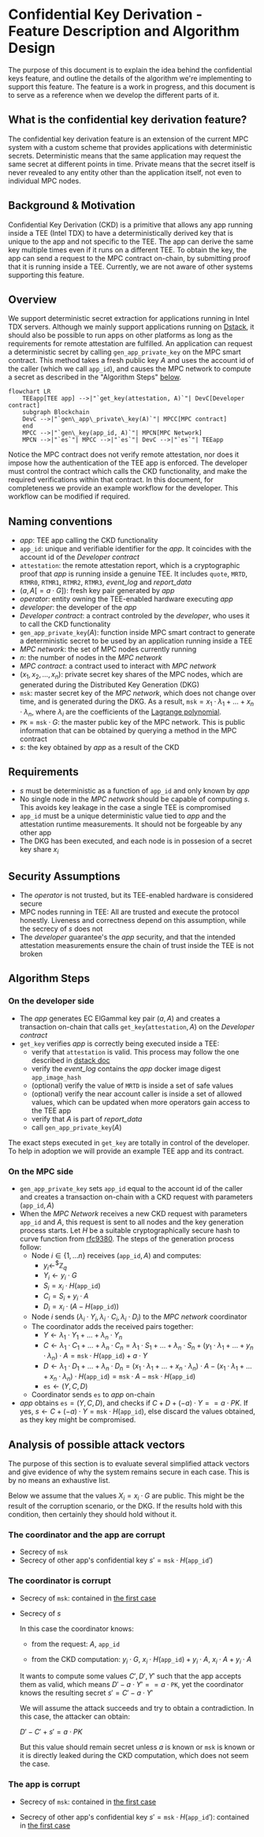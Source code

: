 # Confidential Key Derivation - Feature Description and Algorithm Design

The purpose of this document is to explain the idea behind the confidential keys
feature, and outline the details of the algorithm we're implementing to support
this feature. The feature is a work in progress, and this document is to serve
as a reference when we develop the different parts of it.

## What is the confidential key derivation feature?

The confidential key derivation feature is an extension of the current MPC
system with a custom scheme that provides applications with
deterministic secrets. Deterministic means that the same
application may request the same secret at different points in time. Private
means that the secret itself is never revealed to any entity other than the
application itself, not even to individual MPC nodes.

## Background & Motivation

Confidential Key Derivation (CKD) is a primitive that allows any app running
inside a TEE (Intel TDX) to have a deterministically derived key that is unique
to the app and not specific to the TEE. The app can derive the same key multiple
times even if it runs on a different TEE. To obtain the key, the app can send a
request to the MPC contract on-chain, by submitting proof that it is running
inside a TEE. Currently, we are not aware of other systems supporting this
feature.

## Overview

We support deterministic secret extraction for applications running in Intel TDX
servers. Although we mainly support applications running on
[Dstack](https://github.com/Dstack-TEE/dstack), it should also be possible to
run apps on other platforms as long as the requirements for remote attestation
are fulfilled. An application can request a deterministic secret by calling
$`\texttt{gen\_app\_private\_key}`$ on the MPC smart contract. This method takes
a fresh public key $A$ and uses the account id of the caller (which we call
$`\texttt{app\_id}`$), and causes the MPC network to compute a secret as
described in the "Algorithm Steps" [below](#algorithm-steps).

```mermaid
flowchart LR
    TEEapp[TEE app] -->|"`get_key(attestation, A)`"| DevC[Developer contract]
    subgraph Blockchain
    DevC -->|"`gen\_app\_private\_key(A)`"| MPCC[MPC contract]
    end
    MPCC -->|"`gen\_key(app_id, A)`"| MPCN[MPC Network]
    MPCN -->|"`es`"| MPCC -->|"`es`"| DevC -->|"`es`"| TEEapp

```

Notice the MPC contract does not verify remote attestation, nor does it impose
how the authentication of the TEE app is enforced. The developer must control
the contract which calls the CKD functionality, and make the required
verifications within that contract. In this document, for completeness we
provide an example workflow for the developer. This workflow can be modified if
required.

## Naming conventions

- *app*: TEE app calling the CKD functionality
- $`\texttt{app\_id}`$: unique and verifiable identifier for the *app*. It
  coincides with the account id of the *Developer contract*
- $`\texttt{attestation}`$: the remote attestation report, which is a
cryptographic proof that *app* is running inside a genuine TEE. It includes
$\texttt{quote}$, $\texttt{MRTD}$, $\texttt{RTMR0}$, $\texttt{RTMR1}$,
$\texttt{RTMR2}$, $\texttt{RTMR3}$, *event_log* and *report_data*
- $`(a,A[=a \cdot G])`$: fresh key pair generated by *app*
- *operator*: entity owning the TEE-enabled hardware executing *app*
- *developer*: the developer of the *app*
- *Developer contract*: a contract controled by the *developer*, who uses it to
  call the CKD functionality
- $`\texttt{gen\_app\_private\_key}(A)`$: function inside MPC smart contract to
  generate a deterministic secret to be used by an application running inside a
  TEE
- *MPC network*: the set of MPC nodes currently running
- $n$: the number of nodes in the *MPC network*
- *MPC contract*: a contract used to interact with *MPC network*
- $`(x_1, x_2, \ldots, x_n)`$: private secret key shares of the MPC nodes, which
  are generated during the Distributed Key Generation (DKG)
- $`\texttt{msk}`$: master secret key of the *MPC network*, which does not
  change over time, and is generated during the DKG. As a result, $`\texttt{msk} = x_1 \cdot λ_1 + \ldots + x_n
  \cdot λ_n`$, where $λ_i$ are
  the coefficients of the
  [Lagrange polynomial](https://en.wikipedia.org/wiki/Lagrange_polynomial).
- $`\texttt{PK} = \texttt{msk} \cdot G`$: the master public key of the MPC
  network. This is public information that can be obtained by querying a method
  in the MPC contract
- $`s`$: the key obtained by *app* as a result of the CKD

## Requirements

- $`s`$ must be deterministic as a function of $`\texttt{app\_id}`$ and only
  known by *app*
- No single node in the *MPC network* should be capable of computing $`s`$. This
avoids key leakage in the case a single TEE is compromised
- $`\texttt{app\_id}`$ must be a unique deterministic value tied to *app* and
the attestation runtime measurements. It should not be forgeable by any other
app
- The DKG has been executed, and each node is in possesion of a secret key share
  $x_i$

## Security Assumptions

- The *operator* is not trusted, but its TEE-enabled hardware is considered
  secure
- MPC nodes running in TEE: All are trusted and execute the protocol honestly.
Liveness and correctness depend on this assumption, while the secrecy of $`s`$
does not
- The *developer* guarantee's the *app* security, and that the intended
attestation measurements ensure the chain of trust inside the TEE is not broken

## Algorithm Steps

### On the developer side

- The *app* generates EC ElGammal key pair $`(a, A)`$ and creates a transaction
  on-chain that calls $`\texttt{get\_key}(\texttt{attestation},A)`$ on the
  *Developer contract*
- $`\texttt{get\_key}`$ verifies *app* is correctly being executed inside a TEE:
  - verify that $`\texttt{attestation}`$ is valid. This process may follow the one described in [dstack
  doc](https://github.com/Dstack-TEE/dstack/blob/6b77340cf530b4532c5815039a74bb3a60302378/attestation.md)
  - verify the *event_log* contains the *app* docker image digest
    $`\texttt{app\_image\_hash}`$
  - (optional) verify the value of $`\texttt{MRTD}`$ is inside a set of safe
    values
  - (optional) verify the near account caller is inside a set of allowed values,
    which can be updated when more operators gain access to the TEE app
  - verify that $`A`$ is part of *report_data*
  - call $`\texttt{gen\_app\_private\_key}(A)`$

The exact steps executed in $`\texttt{get\_key}`$ are totally in control of the
developer. To help in adoption we will provide an example TEE app and its
contract.

### On the MPC side

- $`\texttt{gen\_app\_private\_key}`$ sets $`\texttt{app\_id}`$ equal to the
  account id of the caller and creates a transaction on-chain with a CKD
  request with parameters $`(\texttt{app\_id},A)`$
- When the *MPC Network* receives a new CKD request with parameters
  $`\texttt{app\_id}`$ and $`A`$, this request is sent to all nodes and the key
  generation process starts. Let $`H`$ be a suitable cryptographically
  secure hash to curve function from
  [rfc9380](https://datatracker.ietf.org/doc/rfc9380/). The steps of the generation process follow:
  - Node $`i\in \{1, \ldots n\}`$ receives $`(\texttt{app\_id}, A)`$ and
    computes:
    - $`y_i  \gets^{\$} \mathbb{Z}_q`$
    - $`Y_i \gets y_i \cdot G`$
    - $`S_i = x_i \cdot H(\texttt{app\_id})`$
    - $`C_i =  S_i + y_i \cdot A`$
    - $`D_i = x_i \cdot (A - H(\texttt{app\_id}))`$
  - Node $`i`$ sends $`(λ_i \cdot Y_i, λ_i \cdot C_i, λ_i \cdot D_i)`$ to the
    *MPC network* coordinator
  - The coordinator adds the received pairs together:
    - $`Y \gets λ_1 \cdot Y_1 + \ldots + λ_n \cdot Y_n`$
    - $`C \gets λ_1 \cdot C_1 + \ldots + λ_n \cdot C_n = λ_1 \cdot S_1 + \ldots +
    λ_n \cdot S_n + ({y_1 \cdot λ_1 + \ldots + y_n \cdot λ_n }) \cdot A =
    \texttt{msk} \cdot H(\texttt{app\_id}) + a \cdot Y`$
    - $`D \gets λ_1 \cdot D_1 + \ldots + λ_n \cdot D_n =  (x_1 \cdot λ_1 + \ldots + x_n \cdot λ_n) \cdot A - ({x_1 \cdot λ_1 + \ldots + x_n \cdot λ_n }) \cdot H(\texttt{app\_id}) =
    \texttt{msk} \cdot A - \texttt{msk} \cdot H(\texttt{app\_id})`$
    - $`\texttt{es} \gets (Y, C, D) `$
  - Coordinator sends $`\texttt{es}`$ to *app* on-chain
- *app* obtains $`\texttt{es} = (Y, C, D)`$, and checks if
  $`C + D + (- a) \cdot Y == a \cdot PK`$. If yes,
  $`s \gets C + (- a) \cdot Y = \texttt{msk} \cdot H(\texttt{app\_id})`$, else
  discard the values obtained, as they key might be compromised.

## Analysis of possible attack vectors

The purpose of this section is to evaluate several simplified attack vectors and
give evidence of why the system remains secure in each case. This is by no means
an exhaustive list.

Below we assume that the values $`X_i = x_i \cdot G`$ are public. This might be
the result of the corruption scenario, or the DKG. If the results hold with this
condition, then certainly they should hold without it.

### The coordinator and the app are corrupt

- Secrecy of $`\texttt{msk}`$
- Secrecy of other app's confidential key
  $`s' = \texttt{msk} \cdot H(\texttt{app\_id}')`$

### The coordinator is corrupt

- Secrecy of $`\texttt{msk}`$: contained in [the first case](#the-coordinator-and-the-app-are-corrupt)
- Secrecy of $`s`$

  In this case the coordinator knows:

  - from the request: $`A`$, $`\texttt{app\_id}`$

  - from the CKD computation: $`y_i \cdot G`$,
    $`x_i \cdot H(\texttt{app\_id}) + y_i \cdot A`$,
    $`x_i \cdot A + y_i \cdot A`$

  It wants to compute some values $`C', D', Y'`$ such that the app accepts them as
  valid, which means $`D' - a \cdot Y' == a \cdot \texttt{PK}`$, yet the coordinator knows the resulting secret $`s' = C' - a \cdot Y'`$

  We will assume the attack succeeds and try to obtain a contradiction. In this case, the attacker can obtain:

  $`D' - C' + s' = a \cdot PK`$

  But this value should remain secret unless $`a`$ is known or $`\texttt{msk}`$ is known
  or it is directly leaked during the CKD computation, which does not seem the
  case.

### The app is corrupt

- Secrecy of $`\texttt{msk}`$: contained in [the first case](#the-coordinator-and-the-app-are-corrupt)

- Secrecy of other app's confidential key
  $`s' = \texttt{msk} \cdot H(\texttt{app\_id}')`$: contained in [the first case](#the-coordinator-and-the-app-are-corrupt)
